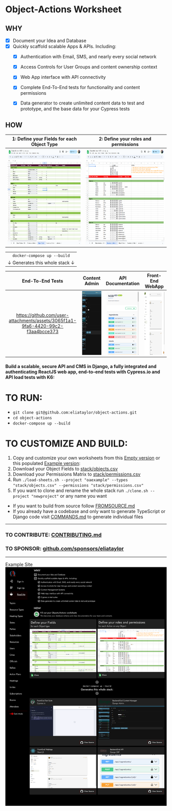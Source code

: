 # Object-Actions Worksheet

## WHY

- [x] Document your Idea and Database
- [x] Quickly scaffold scalable Apps & APIs. Including:
  - [x] Authentication with Email, SMS, and nearly every social network
  - [x] Access Controls for User Groups and content ownership context
  - [x] Web App interface with API connectivity
  - [x] Complete End-To-End tests for functionality and content permissions
  - [x] Data generator to create unlimited content data to test and prototype, and the base data for your Cypress tests 


## HOW

|                                                          1: Define your Fields for each Object Type                                                          |                                                                     2: Define your roles and permissions                                                                    |
|:----------------------------------------------------------------------------------------------------------------------------------------:|:-------------------------------------------------------------------------------------------------------------------------------------------------------------:|
| <a href="docs/images/objects-nod.png" target="_blank"><img src="docs/images/objects-nod.png" alt="Objects to Actions" height="300"/></a> | <a href="docs/images/permissions-matrix-nod.png" target="_blank"><img src="docs/images/permissions-matrix-nod.png" alt="Permission Matrix" height="300"/></a> |


|                                |
|:------------------------------:|
|  `docker-compose up --build`   |
| ↓ Generates this whole stack ↓ |



|                                                               End-To-End Tests                                                               |                                                         Content Admin                                                          |                                                           API Documentation                                                           |                                                                Front-End WebApp                                                                |
|:--------------------------------------------------------------------------------------------------------------------------------------------:|:------------------------------------------------------------------------------------------------------------------------------:|:-------------------------------------------------------------------------------------------------------------------------------------:|:----------------------------------------------------------------------------------------------------------------------------------------------:|
| https://github.com/user-attachments/assets/3065f1a1-9fa6-4420-99c2-f3aa4bcce373 | <a href="docs/images/nod-backend_admin.png" target="_blank"><img src="docs/images/nod-backend_admin.png" alt="CMS Admin" height="200" /></a> | <a href="docs/images/nod-backend_swagger.png" target="_blank"><img src="docs/images/nod-backend_swagger.png" alt="Swagger Docs" height="200" /></a> | <a href="docs/images/nod-oa-interface.png" target="_blank"><img src="docs/images/nod-oa-interface.png" alt="WebApp" height="200" /></a> |

#### Build a scalable, secure API and CMS in Django, a fully integrated and authenticating ReactJS web app, end-to-end tests with Cypress.io and API load tests with K6:


# TO RUN:

- `git clone git@github.com:eliataylor/object-actions.git`
- `cd object-actions`
- `docker-compose up --build`

# TO CUSTOMIZE AND BUILD:

1. Copy and customize your own worksheets from this [Empty version](https://docs.google.com/spreadsheets/d/14Ej7lu4g3i85BWJdHbi4JK2jM2xS5uDSgfzm3rIhx4o/edit?usp=sharing) or this populated [Example version](https://docs.google.com/spreadsheets/d/1Jm15OeR6mS6vbJd7atHErOwBgq2SwKAagb4MH0D1aIw/edit?usp=sharing):
2. Download your Object Fields to  [stack/objects.csv](stack/objects.csv) 
3. Download your Permissions Matrix to [stack/permissions.csv](stack/permissions.csv)
4. Run `./load-sheets.sh --project "oaexample" --types "stack/objects.csv" --permissions "stack/permissions.csv"`
5. If you want to clone and rename the whole stack run `./clone.sh --project "newproject"` or any name you want

- If you want to build from source follow [FROMSOURCE.md](FROMSOURCE.md)
- If you already have a codebase and only want to generate TypeScript or Django code visit [COMMANDS.md](COMMANDS.md) to generate individual files 

--------------------------------------------------------------------------------

### TO CONTRIBUTE: [CONTRIBUTING.md](CONTRIBUTING.md)

### TO SPONSOR: [github.com/sponsors/eliataylor](https://github.com/sponsors/eliataylor)

---
Example Site
![readme.png](docs/images/readme.png)
